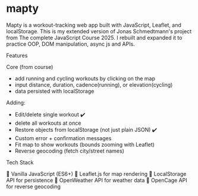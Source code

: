 # mapty

Mapty is a workout-tracking web app built with JavaScript, Leaflet, and localStorage.
This is my extended version of Jonas Schmedtmann's project from The complete JavaScript Course 2025.
I rebuilt and expanded it to practice OOP, DOM manipulation, async js and APIs.

Features

Core (from course)

- add running and cycling workouts by clicking on the map
- input distance, duration, cadence(running), or elevation(cycling)
- data persisted with localStorage

Adding:

- Edit/delete single workout ✔️
- delete all workouts at once
- Restore objects from localStorage (not just plain JSON) ✔️
- Custom error + confirmation messages
- Fit map to show workouts (bounds zooming with Leaflet)
- Reverse geocoding (fetch city/street names)

Tech Stack

📌 Vanilla JavaScript (ES6+)
📌 Leaflet.js for map rendering
📌 LocalStorage API for persistence
📌 OpenWeather API for weather data
📌 OpenCage API for reverse geocoding
